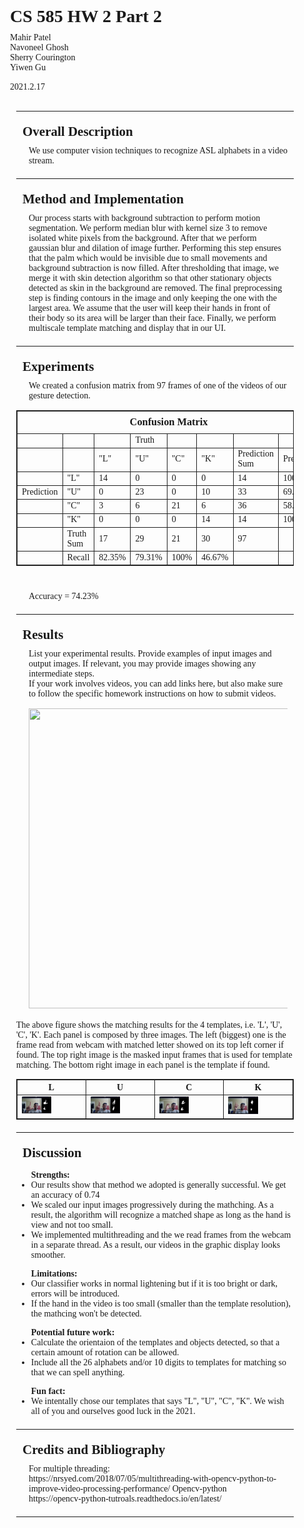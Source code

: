 <html>
    <head>
        <title>
            Mahir Patel - CS585 Assignment 2
        </title>
        <style>
            <!--
            body {
                font-family: 'Trebuchet MS', Verdana;
            }
            p {
                font-family: 'Trebuchet MS', Times;
                margin: 10px 10px 15px 20px;
            }
            h3 {
                margin: 5px;
            }
            h2 {
                margin: 10px;
            }
            h1 {
                margin: 10px 0 0 20px;
            }
            div.main-body {
                align: center;
                margin: 30px;
            }
            hr {
                margin: 20px 0;
            }
            table,
            th,
            td {
                border: 1px solid #212121
            }
            -->
        </style>
    </head>
    <body>
        <h1>CS 585 HW 2 Part 2</h1>
        <p>
            Mahir Patel
            <br>
            Navoneel Ghosh
            <br>
            Sherry Courington
            <br>
            Yiwen Gu
        </p>
        <p>
            2021.2.17
        </p>
        <div class="main-body">
            <hr>
            <h2>
                Overall Description
            </h2>
            <p>
                We use computer vision techniques to recognize ASL alphabets in a video stream.
            </p>
            <hr>
            <h2>
                Method and Implementation
            </h2>
            <p>Our process starts with background subtraction to perform motion segmentation. We perform median blur with kernel size 3 to remove isolated white pixels from the background. After that we perform gaussian blur and dilation of image further. Performing this step ensures that the palm which would be invisible due to small movements and background subtraction is now filled. After thresholding that image, we  merge it with skin detection algorithm so that other stationary objects detected as skin in the background are removed. The final preprocessing step is finding contours in the image and only keeping the one with the largest area. We assume that the user will keep their hands in front of their body so its area will be larger than their face. Finally, we perform multiscale template matching and display that in our UI.</p>
            <hr>
            <h2>Experiments</h2>
            <p>
                We created a confusion matrix from 97 frames of one of the videos of our gesture detection.
            </p>
            <p>
                <table>
                    <tbody>
                        <tr>
                            <td colspan="8">
                                <center>
                                    <h3>Confusion Matrix</h3>
                                </center>
                            </td>
                        </tr>
                        <tr>
                            <td></td>
                            <td></td>
                            <td></td>
                            <td>
                                Truth
                            </td>
                            <td></td>
                            <td></td>
                            <td></td>
                            <td></td>
                        </tr>
                        <tr>
                            <td></td>
                            <td></td>
                            <td>
                                "L"
                            </td>
                            <td>
                                "U"
                            </td>
                            <td>
                                "C"
                            </td>
                            <td>
                                "K"
                            </td>
                            <td>
                                Prediction Sum
                            </td>
                            <td>
                                Precision
                            </td>
                        </tr>
                        <tr>
                            <td></td>
                            <td>
                                "L"
                            </td>
                            <td>
                                14
                            </td>
                            <td>
                                0
                            </td>
                            <td>
                                0
                            </td>
                            <td>
                                0
                            </td>
                            <td>
                                14
                            </td>
                            <td>
                                100%
                            </td>
                        </tr>
                        <tr>
                            <td>
                                Prediction
                            </td>
                            <td>
                                "U"
                            </td>
                            <td>
                                0
                            </td>
                            <td>
                                23
                            </td>
                            <td>
                                0
                            </td>
                            <td>
                                10
                            </td>
                            <td>
                                33
                            </td>
                            <td>
                                69.69%
                            </td>
                        </tr>
                        <tr>
                            <td></td>
                            <td>
                                "C"
                            </td>
                            <td>
                                3
                            </td>
                            <td>
                                6
                            </td>
                            <td>
                                21
                            </td>
                            <td>
                                6
                            </td>
                            <td>
                                36
                            </td>
                            <td>
                                58.33%
                            </td>
                        </tr>
                        <tr>
                            <td></td>
                            <td>
                                "K"
                            </td>
                            <td>
                                0
                            </td>
                            <td>
                                0
                            </td>
                            <td>
                                0
                            </td>
                            <td>
                                14
                            </td>
                            <td>
                                14
                            </td>
                            <td>
                                100%
                            </td>
                        </tr>
                        <tr>
                            <td></td>
                            <td>
                                Truth Sum
                            </td>
                            <td>
                                17
                            </td>
                            <td>
                                29
                            </td>
                            <td>
                                21
                            </td>
                            <td>
                                30
                            </td>
                            <td>
                                97
                            </td>
                            <td></td>
                        </tr>
                        <tr>
                            <td></td>
                            <td>
                                Recall
                            </td>
                            <td>
                                82.35%
                            </td>
                            <td>
                                79.31%
                            </td>
                            <td>
                                100%
                            </td>
                            <td>
                                46.67%
                            </td>
                            <td></td>
                            <td></td>
                        </tr>
                    </tbody>
                </table>
            </p>
            <br>
            <p>
                Accuracy = 74.23%
            </p>
            <hr>
            <h2>
                Results</h2>
            <p>
                List your experimental results.  Provide examples of input images and output
                                    images. If relevant, you may provide images showing any intermediate steps.
                <br>
                If your work involves videos, you can add links here, but also make
                                     sure to follow the specific homework instructions on how to submit
                                     videos.
            </p>
            <p>
                <image src="images/output.gif" width="640" height="480"></iframe>
            </p>
            <p>
                <table class="tg">
                    <thead>
                        <tr>
                            <th class="tg-0lax">L</th>
                            <th class="tg-0lax">U</th>
                            <th class="tg-0lax">C</th>
                            <th class="tg-0lax">K</th>
                        </tr>
                    </thead>
                    <tbody>
                        <tr>
                            <td class="tg-0lax"><img src="images/L.jpg" style="width:50%;height: auto;"></td>
                            <td class="tg-0lax"><img src="images/U.jpg" style="width:50%;height: auto;"></td>
                            <td class="tg-0lax"><img src="images/C.jpg" style="width:50%;height: auto;"></td>
                            <td class="tg-0lax"><img src="images/K.jpg" style="width:50%;height: auto;"></td>
                        </tr>
                        <tr align='center'>
                            The above figure shows the matching results for the 4 templates, i.e. 'L', 'U', 'C', 'K'. Each panel is composed by three images. The left (biggest) one is the frame read from webcam with matched letter showed on its top left corner if found. The top right image is the masked input frames that is used for template matching. The bottom right image in each panel is the template if found.
                        </tr>
                    </tbody>
                </table>
            </p>
            <hr>
            <h2>
                Discussion
            </h2>
            <p>
                <ul>
                    <strong>Strengths:
                    </strong>
                    <li>
                        Our results show that method we adopted is generally successful. We get an accuracy of 0.74
                    </li>
                    <li>
                        We scaled our input images progressively during the mathching. As a result, the algorithm will recognize a matched shape as long as the hand is view and not too small.</li>
                    <li>
                        We implemented multithreading and the we read frames from the webcam in a separate thread. As a result, our videos in the graphic display looks smoother.
                    </li>
                </ul>
                <ul>
                    <strong>Limitations:
                    </strong>
                    <li>
                        Our classifier works in normal lightening but if it is too bright or dark, errors will be introduced.
                    </li>
                    <li>
                        If the hand in the video is too small (smaller than the template resolution), the mathcing won't be detected.
                    </li>
                </ul>
                <ul>
                    <strong>Potential future work:
                    </strong>
                    <li>
                        Calculate the orientaion of the templates and objects detected, so that a certain amount of rotation can be allowed.
                    </li>
                    <li>
                        Include all the 26 alphabets and/or 10 digits to templates for matching so that we can spell anything.
                    </li>
                </ul>
                <ul>
                    <strong>Fun fact:
                    </strong>
                    <li>
                        We intentally chose our templates that says "L", "U", "C", "K". We wish all of you and ourselves good luck in the 2021.</li>
                </ul>
            </p>
            <hr>
            <h2>
                Credits and Bibliography
            </h2>
            <p>
                For multiple threading:
                                    <br>https://nrsyed.com/2018/07/05/multithreading-with-opencv-python-to-improve-video-processing-performance/
                                    Opencv-python<br>
                                    https://opencv-python-tutroals.readthedocs.io/en/latest/<hr>
            </p>
        </div>
    </body>
</html>
